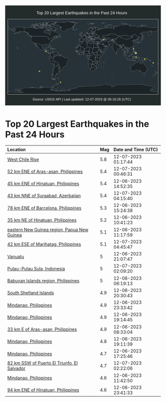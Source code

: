 ![Map](./map.png)

# Top 20 Largest Earthquakes in the Past 24 Hours

| Location | Mag | Date and Time (UTC) |
|:---|:---|:---|
| [West Chile Rise](https://earthquake.usgs.gov/earthquakes/eventpage/us7000lgss) | 5.8 | 12-07-2023 01:17:44 |
| [52 km ENE of Aras-asan, Philippines](https://earthquake.usgs.gov/earthquakes/eventpage/us7000lgsj) | 5.4 | 12-07-2023 00:46:31 |
| [45 km ENE of Hinatuan, Philippines](https://earthquake.usgs.gov/earthquakes/eventpage/us7000lgnk) | 5.4 | 12-06-2023 14:52:35 |
| [43 km NNE of Şuraabad, Azerbaijan](https://earthquake.usgs.gov/earthquakes/eventpage/us7000lgud) | 5.4 | 12-07-2023 04:15:40 |
| [78 km ENE of Barcelona, Philippines](https://earthquake.usgs.gov/earthquakes/eventpage/us7000lgnq) | 5.3 | 12-06-2023 15:24:38 |
| [35 km NE of Hinatuan, Philippines](https://earthquake.usgs.gov/earthquakes/eventpage/us7000lgme) | 5.2 | 12-06-2023 10:41:23 |
| [eastern New Guinea region, Papua New Guinea](https://earthquake.usgs.gov/earthquakes/eventpage/us7000lgmk) | 5.1 | 12-06-2023 11:17:59 |
| [42 km ESE of Marihatag, Philippines](https://earthquake.usgs.gov/earthquakes/eventpage/us7000lgui) | 5.1 | 12-07-2023 04:45:47 |
| [Vanuatu](https://earthquake.usgs.gov/earthquakes/eventpage/us7000lgrl) | 5 | 12-06-2023 21:07:47 |
| [Pulau-Pulau Sula, Indonesia](https://earthquake.usgs.gov/earthquakes/eventpage/us7000lgt7) | 5 | 12-07-2023 02:09:20 |
| [Babuyan Islands region, Philippines](https://earthquake.usgs.gov/earthquakes/eventpage/us7000lglr) | 5 | 12-06-2023 06:19:13 |
| [South Shetland Islands](https://earthquake.usgs.gov/earthquakes/eventpage/us7000lgrb) | 4.9 | 12-06-2023 20:30:43 |
| [Mindanao, Philippines](https://earthquake.usgs.gov/earthquakes/eventpage/us7000lgs8) | 4.9 | 12-06-2023 23:33:42 |
| [Mindanao, Philippines](https://earthquake.usgs.gov/earthquakes/eventpage/us7000lgqn) | 4.9 | 12-06-2023 19:14:45 |
| [33 km E of Aras-asan, Philippines](https://earthquake.usgs.gov/earthquakes/eventpage/us7000lgm4) | 4.9 | 12-06-2023 08:33:04 |
| [Mindanao, Philippines](https://earthquake.usgs.gov/earthquakes/eventpage/us7000lgqm) | 4.8 | 12-06-2023 19:11:39 |
| [Mindanao, Philippines](https://earthquake.usgs.gov/earthquakes/eventpage/us7000lgp7) | 4.7 | 12-06-2023 17:25:46 |
| [82 km SSW of Puerto El Triunfo, El Salvador](https://earthquake.usgs.gov/earthquakes/eventpage/us7000lgts) | 4.7 | 12-07-2023 02:22:06 |
| [Mindanao, Philippines](https://earthquake.usgs.gov/earthquakes/eventpage/us7000lgmr) | 4.6 | 12-06-2023 11:42:50 |
| [94 km ENE of Hinatuan, Philippines](https://earthquake.usgs.gov/earthquakes/eventpage/us7000lgsb) | 4.6 | 12-06-2023 23:41:33 |
